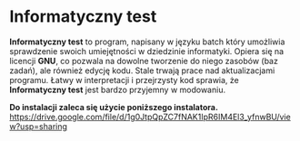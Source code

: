 # **Informatyczny test**
**Informatyczny test** to program, napisany w języku batch który umożliwia sprawdzenie swoich umiejętności w dziedzinie informatyki. Opiera się na licencji **GNU**, co pozwala na dowolne tworzenie do niego zasobów (baz zadań), ale również edycję kodu.
Stale trwają prace nad aktualizacjami programu.
Łatwy w interpretacji i przejrzysty kod sprawia, że **Informatyczny test** jest bardzo przyjemny w modowaniu.

**Do instalacji zaleca się użycie poniższego instalatora.**
https://drive.google.com/file/d/1g0JtpQpZC7fNAK1IpR6IM4El3_yfnwBU/view?usp=sharing
